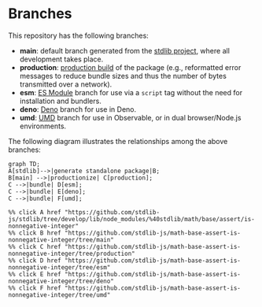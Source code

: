 <!--

@license Apache-2.0

Copyright (c) 2022 The Stdlib Authors.

Licensed under the Apache License, Version 2.0 (the "License");
you may not use this file except in compliance with the License.
You may obtain a copy of the License at

    http://www.apache.org/licenses/LICENSE-2.0

Unless required by applicable law or agreed to in writing, software
distributed under the License is distributed on an "AS IS" BASIS,
WITHOUT WARRANTIES OR CONDITIONS OF ANY KIND, either express or implied.
See the License for the specific language governing permissions and
limitations under the License.

-->

# Branches

This repository has the following branches:

-   **main**: default branch generated from the [stdlib project][stdlib-url], where all development takes place.
-   **production**: [production build][production-url] of the package (e.g., reformatted error messages to reduce bundle sizes and thus the number of bytes transmitted over a network).
-   **esm**: [ES Module][esm-url] branch for use via a `script` tag without the need for installation and bundlers.
-   **deno**: [Deno][deno-url] branch for use in Deno.
-   **umd**: [UMD][umd-url] branch for use in Observable, or in dual browser/Node.js environments.

The following diagram illustrates the relationships among the above branches:

```mermaid
graph TD;
A[stdlib]-->|generate standalone package|B;
B[main] -->|productionize| C[production];
C -->|bundle| D[esm];
C -->|bundle| E[deno];
C -->|bundle| F[umd];

%% click A href "https://github.com/stdlib-js/stdlib/tree/develop/lib/node_modules/%40stdlib/math/base/assert/is-nonnegative-integer"
%% click B href "https://github.com/stdlib-js/math-base-assert-is-nonnegative-integer/tree/main"
%% click C href "https://github.com/stdlib-js/math-base-assert-is-nonnegative-integer/tree/production"
%% click D href "https://github.com/stdlib-js/math-base-assert-is-nonnegative-integer/tree/esm"
%% click E href "https://github.com/stdlib-js/math-base-assert-is-nonnegative-integer/tree/deno"
%% click F href "https://github.com/stdlib-js/math-base-assert-is-nonnegative-integer/tree/umd"
```

[stdlib-url]: https://github.com/stdlib-js/stdlib/tree/develop/lib/node_modules/%40stdlib/math/base/assert/is-nonnegative-integer
[production-url]: https://github.com/stdlib-js/math-base-assert-is-nonnegative-integer/tree/production
[deno-url]: https://github.com/stdlib-js/math-base-assert-is-nonnegative-integer/tree/deno
[umd-url]: https://github.com/stdlib-js/math-base-assert-is-nonnegative-integer/tree/umd
[esm-url]: https://github.com/stdlib-js/math-base-assert-is-nonnegative-integer/tree/esm